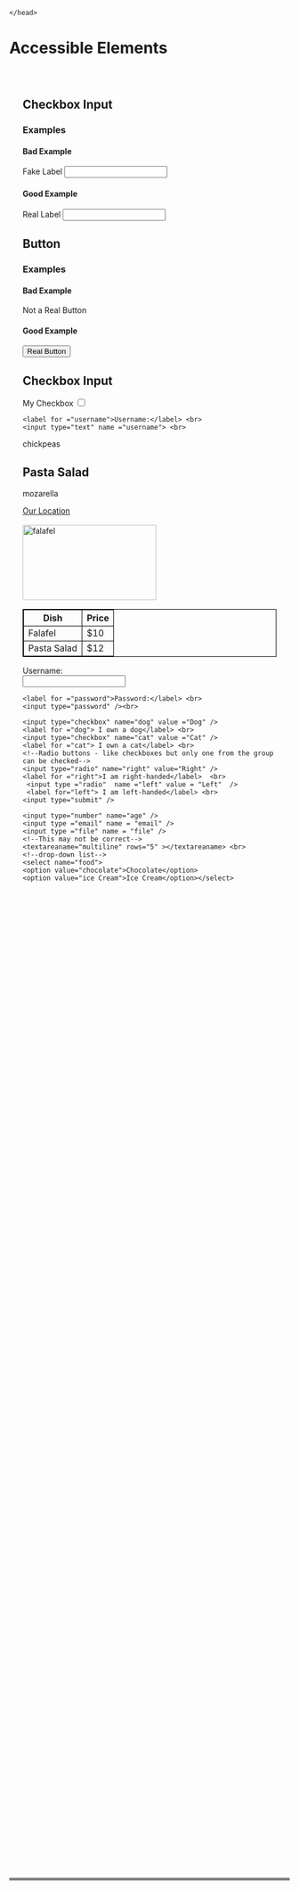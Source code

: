 <!DOCTYPE html>
<html>
<head>
<style>
body {
  height: 100%;
  width: 100%;
}
section {
  padding: 24px;
  min-height: 80vh;
  border-bottom: 5px solid grey;
}

.button {
  display: inline-block;
  background: tomato;
  color: white;
  padding: 18px;
  font-size: 18px;
  font-family: sans-serif;
  font-weight: bold;
  border-radius: 8px;
  cursor: pointer;
  border: none;
}

.button:active {
  background: rebeccapurple;
}
</style>
<title>How to make a website accessible</title>
    
    </head>
<body>
<h1>Accessible Elements</h1>

<section>

  <h2>Checkbox Input</h2> 
  <h3>Examples</h3>
  
  <h4>Bad Example</h4>

  <span>Fake Label</span>
  <input type="text">
  
  <h4>Good Example</h4>
  <label for="text-input">Real Label</label>
  <input type="text" id="text-input">
  
  <h2>Button</h2> 
  <h3>Examples</h3>
  
  <h4>Bad Example</h4>

 <div class="button">Not a Real Button</div>
 <h4>Good Example</h4>
  <button class="button">Real Button</button>




    
<h2>Checkbox Input</h2>
     <!--Use value and name to send the info to the server. 
    Use label to add a label-->
 <label for="my-checkbox">My Checkbox</label>
  <input type="checkbox" id="my-checkbox">

    <label for ="username">Username:</label> <br>
    <input type="text" name ="username"> <br>

    
<p>chickpeas</p>
<h2>Pasta Salad</h2>
<p>mozarella</p>
<a href ="location.html">Our Location</a>
<br><br>
<img src ="falafel.jpg" width = "240" height = "135" alt = "falafel">
</body>
<style>
    table, th, td {
        border: 1px solid black;
        border-collapse: collapse;
    }
</style>
<table>
    <tr>
        <th>Dish</th>
        <th>Price</th>
    </tr>
    <tr>
        <td>Falafel</td>
        <td>$10</td>
    </tr>
    <tr>
        <td> Pasta Salad</td>
        <td>$12</td>
    </tr>
</table>

<form action ="/registration" method = "POST">
    <!--Use value and name to send the info to the server. 
    Use label to add a label-->
    <label for ="username">Username:</label> <br>
    <input type="text" name ="username"> <br>

    <label for ="password">Password:</label> <br>
    <input type="password" /><br>

    <input type="checkbox" name="dog" value ="Dog" />
    <label for ="dog"> I own a dog</label> <br>
    <input type="checkbox" name="cat" value ="Cat" />
    <label for ="cat"> I own a cat</label> <br>
    <!--Radio buttons - like checkboxes but only one from the group can be checked-->
    <input type="radio" name="right" value="Right" />
    <label for ="right">I am right-handed</label>  <br>
     <input type ="radio"  name ="left" value = "Left"  />
     <label for="left"> I am left-handed</label> <br>
    <input type="submit" />

    <input type="number" name="age" />
    <input type ="email" name = "email" />
    <input type ="file" name = "file" />
    <!--This may not be correct-->
    <textareaname="multiline" rows="5" ></textareaname> <br>
    <!--drop-down list-->
    <select name="food">
    <option value="chocolate">Chocolate</option>
    <option value="ice Cream">Ice Cream</option></select>
</form>
</html>
